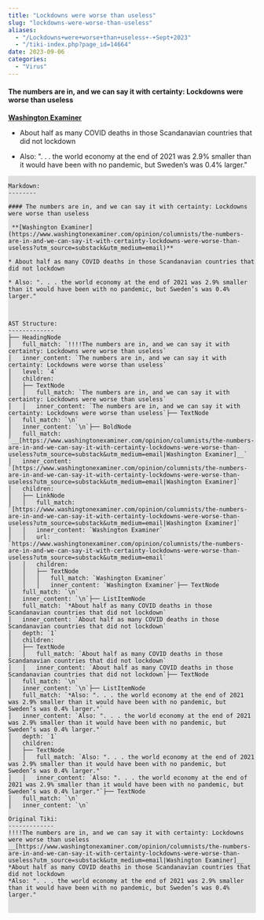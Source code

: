 ```yaml
---
title: "Lockdowns were worse than useless"
slug: "lockdowns-were-worse-than-useless"
aliases:
  - "/Lockdowns+were+worse+than+useless+-+Sept+2023"
  - "/tiki-index.php?page_id=14664"
date: 2023-09-06
categories:
  - "Virus"
---
```




#### The numbers are in, and we can say it with certainty: Lockdowns were worse than useless

 **[Washington Examiner](https://www.washingtonexaminer.com/opinion/columnists/the-numbers-are-in-and-we-can-say-it-with-certainty-lockdowns-were-worse-than-useless?utm_source=substack&utm_medium=email)** 

* About half as many COVID deaths in those Scandanavian countries that did not lockdown

* Also: ". . . the world economy at the end of 2021 was 2.9% smaller than it would have been with no pandemic, but Sweden’s was 0.4% larger."



<pre style="background-color: #e0e0e0;">
<code class="language-text">
Markdown:
--------

#### The numbers are in, and we can say it with certainty: Lockdowns were worse than useless

 **[Washington Examiner](https://www.washingtonexaminer.com/opinion/columnists/the-numbers-are-in-and-we-can-say-it-with-certainty-lockdowns-were-worse-than-useless?utm_source=substack&amp;utm_medium=email)** 

* About half as many COVID deaths in those Scandanavian countries that did not lockdown

* Also: &quot;. . . the world economy at the end of 2021 was 2.9% smaller than it would have been with no pandemic, but Sweden’s was 0.4% larger.&quot;



AST Structure:
-------------
├── HeadingNode
│   full_match: `!!!!The numbers are in, and we can say it with certainty: Lockdowns were worse than useless`
│   inner_content: `The numbers are in, and we can say it with certainty: Lockdowns were worse than useless`
│   level: `4`
│   children:
│   ├── TextNode
│   │   full_match: `The numbers are in, and we can say it with certainty: Lockdowns were worse than useless`
│   │   inner_content: `The numbers are in, and we can say it with certainty: Lockdowns were worse than useless`├── TextNode
│   full_match: `\n`
│   inner_content: `\n`├── BoldNode
│   full_match: `__[https://www.washingtonexaminer.com/opinion/columnists/the-numbers-are-in-and-we-can-say-it-with-certainty-lockdowns-were-worse-than-useless?utm_source=substack&amp;utm_medium=email|Washington Examiner]__`
│   inner_content: `[https://www.washingtonexaminer.com/opinion/columnists/the-numbers-are-in-and-we-can-say-it-with-certainty-lockdowns-were-worse-than-useless?utm_source=substack&amp;utm_medium=email|Washington Examiner]`
│   children:
│   ├── LinkNode
│   │   full_match: `[https://www.washingtonexaminer.com/opinion/columnists/the-numbers-are-in-and-we-can-say-it-with-certainty-lockdowns-were-worse-than-useless?utm_source=substack&amp;utm_medium=email|Washington Examiner]`
│   │   inner_content: `Washington Examiner`
│   │   url: `https://www.washingtonexaminer.com/opinion/columnists/the-numbers-are-in-and-we-can-say-it-with-certainty-lockdowns-were-worse-than-useless?utm_source=substack&amp;utm_medium=email`
│   │   children:
│   │   ├── TextNode
│   │   │   full_match: `Washington Examiner`
│   │   │   inner_content: `Washington Examiner`├── TextNode
│   full_match: `\n`
│   inner_content: `\n`├── ListItemNode
│   full_match: `*About half as many COVID deaths in those Scandanavian countries that did not lockdown`
│   inner_content: `About half as many COVID deaths in those Scandanavian countries that did not lockdown`
│   depth: `1`
│   children:
│   ├── TextNode
│   │   full_match: `About half as many COVID deaths in those Scandanavian countries that did not lockdown`
│   │   inner_content: `About half as many COVID deaths in those Scandanavian countries that did not lockdown`├── TextNode
│   full_match: `\n`
│   inner_content: `\n`├── ListItemNode
│   full_match: `*Also: &quot;. . . the world economy at the end of 2021 was 2.9% smaller than it would have been with no pandemic, but Sweden’s was 0.4% larger.&quot;`
│   inner_content: `Also: &quot;. . . the world economy at the end of 2021 was 2.9% smaller than it would have been with no pandemic, but Sweden’s was 0.4% larger.&quot;`
│   depth: `1`
│   children:
│   ├── TextNode
│   │   full_match: `Also: &quot;. . . the world economy at the end of 2021 was 2.9% smaller than it would have been with no pandemic, but Sweden’s was 0.4% larger.&quot;`
│   │   inner_content: `Also: &quot;. . . the world economy at the end of 2021 was 2.9% smaller than it would have been with no pandemic, but Sweden’s was 0.4% larger.&quot;`├── TextNode
│   full_match: `\n`
│   inner_content: `\n`

Original Tiki:
-------------
!!!!The numbers are in, and we can say it with certainty: Lockdowns were worse than useless
__[https://www.washingtonexaminer.com/opinion/columnists/the-numbers-are-in-and-we-can-say-it-with-certainty-lockdowns-were-worse-than-useless?utm_source=substack&amp;utm_medium=email|Washington Examiner]__
*About half as many COVID deaths in those Scandanavian countries that did not lockdown
*Also: &quot;. . . the world economy at the end of 2021 was 2.9% smaller than it would have been with no pandemic, but Sweden’s was 0.4% larger.&quot;

</code>
</pre>
